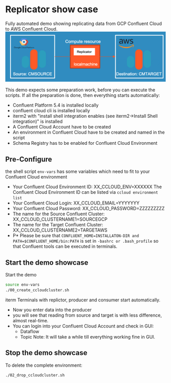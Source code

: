 # Replicator show case

Fully automated demo showing replicating data from GCP Confluent Cloud to AWS Confluent Cloud.
![Architecture](images/architecture.png)

This demo expects some preparation work, before you can execute the scripts. If all the preparation is done, then everything starts automatically:
* Confluent Platform 5.4 is installed locally
* confluent cloud cli is installed locally
* iterm2 with "install shell integration enables (see iterm2->Install Shell integration)" is installed
* A Confluent Cloud Account have to be created
* An environment in Confluent Cloud have to be created and named in the script
* Schema Registry has to be enabled for Confluent Cloud Environment

## Pre-Configure
the shell script `env-vars` has some variables which need to fit to your Confluent Cloud environment
* Your Confluent Cloud Environment ID:  XX_CCLOUD_ENV=XXXXXX
  The Confluent Cloud Environment ID can be listed via `ccloud environment list`
* Your Confluent Cloud Login: XX_CCLOUD_EMAIL=YYYYYYY
* Your Confluent Cloud Password: XX_CCLOUD_PASSWORD=ZZZZZZZZZ
* The name for the Source Confluent Cluster: XX_CCLOUD_CLUSTERNAME1=SOURCEGCP
* The name for the Target Confluent Cluster: XX_CCLOUD_CLUSTERNAME2=TARGETAWS
* P* Please be sure that `CONFLUENT_HOME=INSTALLATON-DIR and PATH=$CONFLUENT_HOME/bin:PATH` is set in `-bashrc or .bash_profile` so that Confluent tools can be executed in terminals.


## Start the demo showcase
Start the demo
```bash
source env-vars
./00_create_ccloudcluster.sh
```
iterm Terminals with replictor, producer and consumer start automatically. 
* Now you enter data into the producer
* you will see that reading from source and target is with less difference, almost real-time. 
* You can login into your Confluent Cloud Account and check in GUI:
  * Dataflow
  * Topic
Note: It will take a while till everything working fine in GUI.

## Stop the demo showcase
To delete the complete environment:
```bash
./02_drop_ccloudcluster.sh
```


